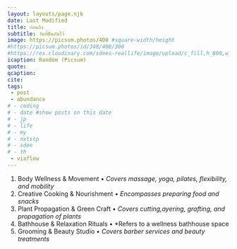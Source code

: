```yaml
---
layout: layouts/page.njk
date: Last Modified
title: ก่อนถึง 
subtitle: วันที่ฝันกันไว้
image: https://picsum.photos/400 #square-width/height
#https://picsum.photos/id/348/400/300
#https://res.cloudinary.com/sdees-reallife/image/upload/c_fill,h_800,w_800/v1734859281/IMG_20241203_072915_n1dpaz.jpg
icaption: Random (Picsum)
quote:
qcaption: 
cite: 
tags: 
 - post
 - abundance
# - coding
# - date #show posts on this date
# - jp
# - life
# - my
# - nxtstp
# - sdee
# - th
 - viaflow
---
```

1. Body Wellness & Movement • *Covers massage, yoga, pilates, flexibility, and mobility*
2. Creative Cooking & Nourishment • *Encompasses preparing food and snacks*
3. Plant Propagation & Green Craft • *Covers cutting,ayering, grafting, and propagation of plants*
4. Bathhouse & Relaxation Rituals • *Refers to a wellness bathhouse space
5. Grooming & Beauty Studio • *Covers barber services and beauty treatments*
